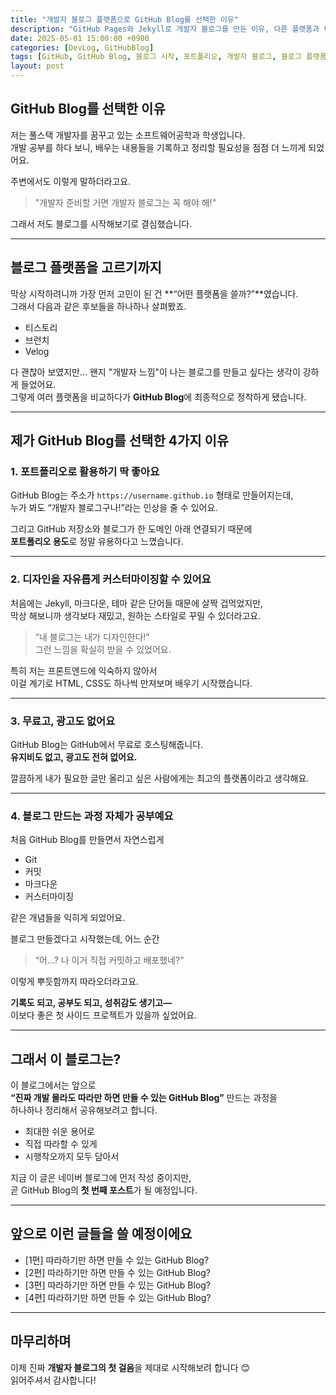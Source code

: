```yaml
---
title: "개발자 블로그 플랫폼으로 GitHub Blog를 선택한 이유"
description: "GitHub Pages와 Jekyll로 개발자 블로그를 만든 이유, 다른 플랫폼과 비교한 장단점, 그리고 개발자로서 블로그를 시작하는 동기를 공유합니다."
date: 2025-05-01 15:00:00 +0900
categories: [DevLog, GitHubBlog]
tags: [GitHub, GitHub Blog, 블로그 시작, 포트폴리오, 개발자 블로그, 블로그 플랫폼]
layout: post
---
```



## GitHub Blog를 선택한 이유

저는 풀스택 개발자를 꿈꾸고 있는 소프트웨어공학과 학생입니다.  
개발 공부를 하다 보니, 배우는 내용들을 기록하고 정리할 필요성을 점점 더 느끼게 되었어요.

주변에서도 이렇게 말하더라고요.

> "개발자 준비할 거면 개발자 블로그는 꼭 해야 해!"

그래서 저도 블로그를 시작해보기로 결심했습니다.

---

## 블로그 플랫폼을 고르기까지

막상 시작하려니까 가장 먼저 고민이 된 건 **“어떤 플랫폼을 쓸까?”**였습니다.  
그래서 다음과 같은 후보들을 하나하나 살펴봤죠.

- 티스토리
- 브런치
- Velog

다 괜찮아 보였지만… 왠지 "개발자 느낌"이 나는 블로그를 만들고 싶다는 생각이 강하게 들었어요.  
그렇게 여러 플랫폼을 비교하다가 **GitHub Blog**에 최종적으로 정착하게 됐습니다.

---

## 제가 GitHub Blog를 선택한 4가지 이유

### 1. 포트폴리오로 활용하기 딱 좋아요

GitHub Blog는 주소가 `https://username.github.io` 형태로 만들어지는데,  
누가 봐도 “개발자 블로그구나!”라는 인상을 줄 수 있어요.

그리고 GitHub 저장소와 블로그가 한 도메인 아래 연결되기 때문에  
**포트폴리오 용도**로 정말 유용하다고 느꼈습니다.

---

### 2. 디자인을 자유롭게 커스터마이징할 수 있어요

처음에는 Jekyll, 마크다운, 테마 같은 단어들 때문에 살짝 겁먹었지만,  
막상 해보니까 생각보다 재밌고, 원하는 스타일로 꾸밀 수 있더라고요.

> “내 블로그는 내가 디자인한다!”  
그런 느낌을 확실히 받을 수 있었어요.

특히 저는 프론트엔드에 익숙하지 않아서  
이걸 계기로 HTML, CSS도 하나씩 만져보며 배우기 시작했습니다.

---

### 3. 무료고, 광고도 없어요

GitHub Blog는 GitHub에서 무료로 호스팅해줍니다.  
**유지비도 없고, 광고도 전혀 없어요.**

깔끔하게 내가 필요한 글만 올리고 싶은 사람에게는 최고의 플랫폼이라고 생각해요.

---

### 4. 블로그 만드는 과정 자체가 공부예요

처음 GitHub Blog를 만들면서 자연스럽게  
- Git
- 커밋
- 마크다운
- 커스터마이징

같은 개념들을 익히게 되었어요.

블로그 만들겠다고 시작했는데, 어느 순간

> “어...? 나 이거 직접 커밋하고 배포했네?”

이렇게 뿌듯함까지 따라오더라고요.

**기록도 되고, 공부도 되고, 성취감도 생기고—**  
이보다 좋은 첫 사이드 프로젝트가 있을까 싶었어요.

---

## 그래서 이 블로그는?

이 블로그에서는 앞으로  
**“진짜 개발 몰라도 따라만 하면 만들 수 있는 GitHub Blog”** 만드는 과정을  
하나하나 정리해서 공유해보려고 합니다.

- 최대한 쉬운 용어로  
- 직접 따라할 수 있게  
- 시행착오까지 모두 담아서

지금 이 글은 네이버 블로그에 먼저 작성 중이지만,  
곧 GitHub Blog의 **첫 번째 포스트**가 될 예정입니다.

---

## 앞으로 이런 글들을 쓸 예정이에요

- [1편] 따라하기만 하면 만들 수 있는 GitHub Blog?  
- [2편] 따라하기만 하면 만들 수 있는 GitHub Blog?  
- [3편] 따라하기만 하면 만들 수 있는 GitHub Blog?  
- [4편] 따라하기만 하면 만들 수 있는 GitHub Blog?  

---

## 마무리하며

이제 진짜 **개발자 블로그의 첫 걸음**을 제대로 시작해보려 합니다 😊  
읽어주셔서 감사합니다!
